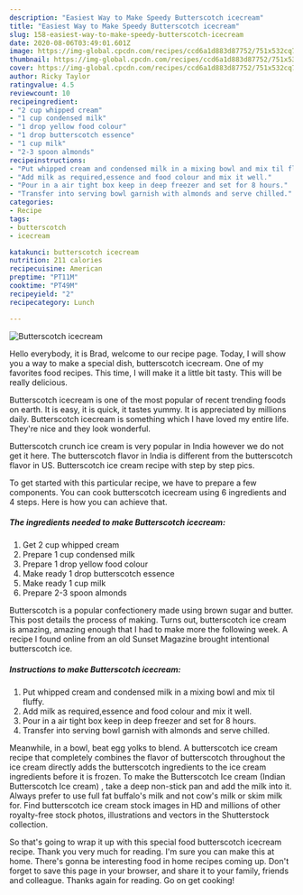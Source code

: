 ```yaml
---
description: "Easiest Way to Make Speedy Butterscotch icecream"
title: "Easiest Way to Make Speedy Butterscotch icecream"
slug: 158-easiest-way-to-make-speedy-butterscotch-icecream
date: 2020-08-06T03:49:01.601Z
image: https://img-global.cpcdn.com/recipes/ccd6a1d883d87752/751x532cq70/butterscotch-icecream-recipe-main-photo.jpg
thumbnail: https://img-global.cpcdn.com/recipes/ccd6a1d883d87752/751x532cq70/butterscotch-icecream-recipe-main-photo.jpg
cover: https://img-global.cpcdn.com/recipes/ccd6a1d883d87752/751x532cq70/butterscotch-icecream-recipe-main-photo.jpg
author: Ricky Taylor
ratingvalue: 4.5
reviewcount: 10
recipeingredient:
- "2 cup whipped cream"
- "1 cup condensed milk"
- "1 drop yellow food colour"
- "1 drop butterscotch essence"
- "1 cup milk"
- "2-3 spoon almonds"
recipeinstructions:
- "Put whipped cream and condensed milk in a mixing bowl and mix til fluffy."
- "Add milk as required,essence and food colour and mix it well."
- "Pour in a air tight box keep in deep freezer and set for 8 hours."
- "Transfer into serving bowl garnish with almonds and serve chilled."
categories:
- Recipe
tags:
- butterscotch
- icecream

katakunci: butterscotch icecream 
nutrition: 211 calories
recipecuisine: American
preptime: "PT11M"
cooktime: "PT49M"
recipeyield: "2"
recipecategory: Lunch

---
```



![Butterscotch icecream](https://img-global.cpcdn.com/recipes/ccd6a1d883d87752/751x532cq70/butterscotch-icecream-recipe-main-photo.jpg)

Hello everybody, it is Brad, welcome to our recipe page. Today, I will show you a way to make a special dish, butterscotch icecream. One of my favorites food recipes. This time, I will make it a little bit tasty. This will be really delicious.

Butterscotch icecream is one of the most popular of recent trending foods on earth. It is easy, it is quick, it tastes yummy. It is appreciated by millions daily. Butterscotch icecream is something which I have loved my entire life. They're nice and they look wonderful.

Butterscotch crunch ice cream is very popular in India however we do not get it here. The butterscotch flavor in India is different from the butterscotch flavor in US. Butterscotch ice cream recipe with step by step pics.


To get started with this particular recipe, we have to prepare a few components. You can cook butterscotch icecream using 6 ingredients and 4 steps. Here is how you can achieve that.

<!--inarticleads1-->

##### The ingredients needed to make Butterscotch icecream:

1. Get 2 cup whipped cream
1. Prepare 1 cup condensed milk
1. Prepare 1 drop yellow food colour
1. Make ready 1 drop butterscotch essence
1. Make ready 1 cup milk
1. Prepare 2-3 spoon almonds


Butterscotch is a popular confectionery made using brown sugar and butter. This post details the process of making. Turns out, butterscotch ice cream is amazing, amazing enough that I had to make more the following week. A recipe I found online from an old Sunset Magazine brought intentional butterscotch ice. 

<!--inarticleads2-->

##### Instructions to make Butterscotch icecream:

1. Put whipped cream and condensed milk in a mixing bowl and mix til fluffy.
1. Add milk as required,essence and food colour and mix it well.
1. Pour in a air tight box keep in deep freezer and set for 8 hours.
1. Transfer into serving bowl garnish with almonds and serve chilled.


Meanwhile, in a bowl, beat egg yolks to blend. A butterscotch ice cream recipe that completely combines the flavor of butterscotch throughout the ice cream directly adds the butterscotch ingredients to the ice cream ingredients before it is frozen. To make the Butterscotch Ice cream (Indian Butterscotch Ice cream) , take a deep non-stick pan and add the milk into it. Always prefer to use full fat buffalo&#39;s milk and not cow&#39;s milk or skim milk for. Find butterscotch ice cream stock images in HD and millions of other royalty-free stock photos, illustrations and vectors in the Shutterstock collection. 

So that's going to wrap it up with this special food butterscotch icecream recipe. Thank you very much for reading. I'm sure you can make this at home. There's gonna be interesting food in home recipes coming up. Don't forget to save this page in your browser, and share it to your family, friends and colleague. Thanks again for reading. Go on get cooking!
